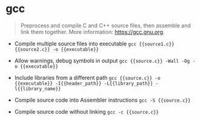 # gcc
> Preprocess and compile C and C++ source files, then assemble and link them together.
> More information: <https://gcc.gnu.org>.

- Compile multiple source files into executable
`gcc {{source1.c}} {{source2.c}} -o {{executable}}`

- Allow warnings, debug symbols in output
`gcc {{source.c}} -Wall -Og -o {{executable}}`

- Include libraries from a different path
`gcc {{source.c}} -o {{executable}} -I{{header_path}} -L{{library_path}} -l{{library_name}}`

- Compile source code into Assembler instructions
`gcc -S {{source.c}}`

- Compile source code without linking
`gcc -c {{source.c}}`
